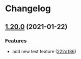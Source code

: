 # Changelog

## [1.20.0](https://www.github.com/chingor13/java-bigtable-hbase/compare/v1.19.0...v1.20.0) (2021-01-22)


### Features

* add new test feature ([222d186](https://www.github.com/chingor13/java-bigtable-hbase/commit/222d18657bedbad5e27008bef183f16d19e8f7bb))

